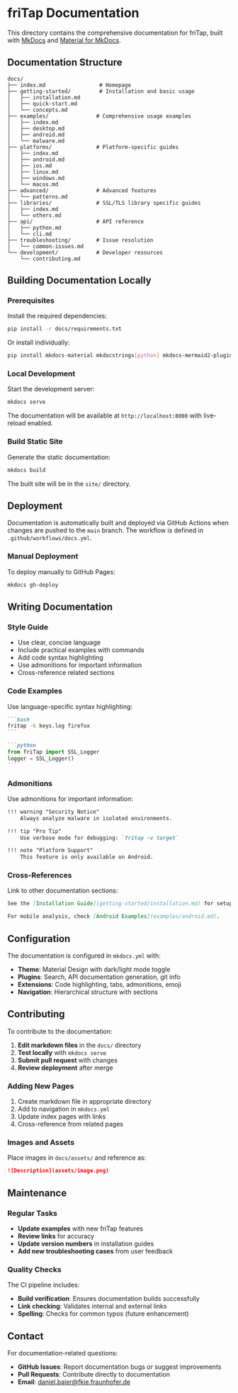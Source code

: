 # friTap Documentation

This directory contains the comprehensive documentation for friTap, built with [MkDocs](https://www.mkdocs.org/) and [Material for MkDocs](https://squidfunk.github.io/mkdocs-material/).

## Documentation Structure

```
docs/
├── index.md                 # Homepage
├── getting-started/         # Installation and basic usage
│   ├── installation.md
│   ├── quick-start.md
│   └── concepts.md
├── examples/               # Comprehensive usage examples
│   ├── index.md
│   ├── desktop.md
│   ├── android.md
│   └── malware.md
├── platforms/              # Platform-specific guides
│   ├── index.md
│   ├── android.md
│   ├── ios.md
│   ├── linux.md
│   ├── windows.md
│   └── macos.md
├── advanced/               # Advanced features
│   └── patterns.md
├── libraries/              # SSL/TLS library specific guides
│   ├── index.md
│   └── others.md
├── api/                    # API reference
│   ├── python.md
│   └── cli.md
├── troubleshooting/        # Issue resolution
│   └── common-issues.md
└── development/            # Developer resources
    └── contributing.md
```

## Building Documentation Locally

### Prerequisites

Install the required dependencies:

```bash
pip install -r docs/requirements.txt
```

Or install individually:

```bash
pip install mkdocs-material mkdocstrings[python] mkdocs-mermaid2-plugin
```

### Local Development

Start the development server:

```bash
mkdocs serve
```

The documentation will be available at `http://localhost:8000` with live-reload enabled.

### Build Static Site

Generate the static documentation:

```bash
mkdocs build
```

The built site will be in the `site/` directory.

## Deployment

Documentation is automatically built and deployed via GitHub Actions when changes are pushed to the `main` branch. The workflow is defined in `.github/workflows/docs.yml`.

### Manual Deployment

To deploy manually to GitHub Pages:

```bash
mkdocs gh-deploy
```

## Writing Documentation

### Style Guide

- Use clear, concise language
- Include practical examples with commands
- Add code syntax highlighting
- Use admonitions for important information
- Cross-reference related sections

### Code Examples

Use language-specific syntax highlighting:

````markdown
```bash
fritap -k keys.log firefox
```

```python
from friTap import SSL_Logger
logger = SSL_Logger()
```
````

### Admonitions

Use admonitions for important information:

```markdown
!!! warning "Security Notice"
    Always analyze malware in isolated environments.

!!! tip "Pro Tip"
    Use verbose mode for debugging: `fritap -v target`

!!! note "Platform Support"
    This feature is only available on Android.
```

### Cross-References

Link to other documentation sections:

```markdown
See the [Installation Guide](getting-started/installation.md) for setup instructions.

For mobile analysis, check [Android Examples](examples/android.md).
```

## Configuration

The documentation is configured in `mkdocs.yml` with:

- **Theme**: Material Design with dark/light mode toggle
- **Plugins**: Search, API documentation generation, git info
- **Extensions**: Code highlighting, tabs, admonitions, emoji
- **Navigation**: Hierarchical structure with sections

## Contributing

To contribute to the documentation:

1. **Edit markdown files** in the `docs/` directory
2. **Test locally** with `mkdocs serve`
3. **Submit pull request** with changes
4. **Review deployment** after merge

### Adding New Pages

1. Create markdown file in appropriate directory
2. Add to navigation in `mkdocs.yml`
3. Update index pages with links
4. Cross-reference from related pages

### Images and Assets

Place images in `docs/assets/` and reference as:

```markdown
![Description](assets/image.png)
```

## Maintenance

### Regular Tasks

- **Update examples** with new friTap features
- **Review links** for accuracy
- **Update version numbers** in installation guides
- **Add new troubleshooting cases** from user feedback

### Quality Checks

The CI pipeline includes:

- **Build verification**: Ensures documentation builds successfully
- **Link checking**: Validates internal and external links
- **Spelling**: Checks for common typos (future enhancement)

## Contact

For documentation-related questions:

- **GitHub Issues**: Report documentation bugs or suggest improvements
- **Pull Requests**: Contribute directly to documentation
- **Email**: daniel.baier@fkie.fraunhofer.de